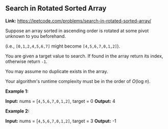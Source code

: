 ## Search in Rotated Sorted Array

**Link:** https://leetcode.com/problems/search-in-rotated-sorted-array/

Suppose an array sorted in ascending order is rotated at some pivot unknown to you beforehand.

(i.e., `[0,1,2,4,5,6,7]` might become `[4,5,6,7,0,1,2]`).

You are given a target value to search. If found in the array return its index, otherwise return `-1`.

You may assume no duplicate exists in the array.

Your algorithm's runtime complexity must be in the order of _O_(log _n_).

**Example 1:**

**Input:** nums = \[`4,5,6,7,0,1,2]`, target = 0
**Output:** 4

**Example 2:**

**Input:** nums = \[`4,5,6,7,0,1,2]`, target = 3
**Output:** -1